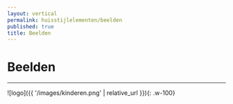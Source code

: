 ```yaml
---
layout: vertical
permalink: huisstijlelementen/beelden
published: true
title: Beelden
---
```


# Beelden
***

![logo]({{ '/images/kinderen.png' | relative_url }}){: .w-100}
